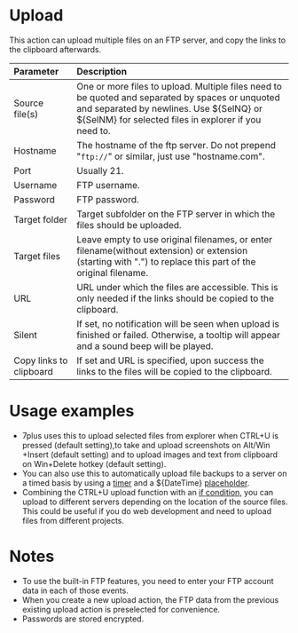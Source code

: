 # Upload #
This action can upload multiple files on an FTP server, and copy the links to the clipboard afterwards.

| **Parameter** | **Description** |
|:--------------|:----------------|
|Source file(s) |One or more files to upload. Multiple files need to be quoted and separated by spaces or unquoted and separated by newlines. Use ${SelNQ} or ${SelNM} for selected files in explorer if you need to.|
|Hostname       |The hostname of the ftp server. Do not prepend "`ftp://`" or similar, just use "hostname.com".|
|Port           |Usually 21.      |
|Username       |FTP username.    |
|Password       |FTP password.    |
|Target folder  |Target subfolder on the FTP server in which the files should be uploaded.|
|Target files   |Leave empty to use original filenames, or enter filename(without extension) or extension (starting with ".") to replace this part of the original filename.|
|URL            |URL under which the files are accessible. This is only needed if the links should be copied to the clipboard.|
|Silent         |If set, no notification will be seen when upload is finished or failed. Otherwise, a tooltip will appear and a sound beep will be played.|
|Copy links to clipboard|If set and URL is specified, upon success the links to the files will be copied to the clipboard.|

# Usage examples #
  * 7plus uses this to upload selected files from explorer when CTRL+U is pressed (default setting),to take and upload screenshots on Alt/Win +Insert (default setting) and to upload images and text from clipboard on Win+Delete hotkey (default setting).
  * You can also use this to automatically upload file backups to a server on a timed basis by using a [timer](docsTriggersTimer.md) and a ${DateTime} [placeholder](docsGenericPlaceholders.md).
  * Combining the CTRL+U upload function with an [if condition](docsConditionsIf.md), you can upload to different servers depending on the location of the source files. This could be useful if you do web development and need to upload files from different projects.

# Notes #
  * To use the built-in FTP features, you need to enter your FTP account data in each of those events.
  * When you create a new upload action, the FTP data from the previous existing upload action is preselected for convenience.
  * Passwords are stored encrypted.